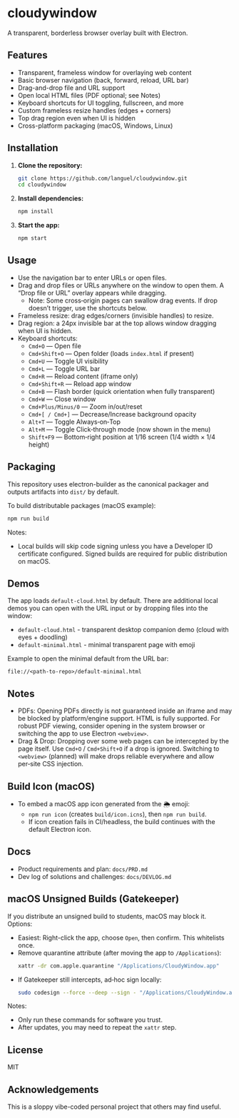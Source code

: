 # cloudywindow

A transparent, borderless browser overlay built with Electron.

## Features
- Transparent, frameless window for overlaying web content
- Basic browser navigation (back, forward, reload, URL bar)
- Drag-and-drop file and URL support
- Open local HTML files (PDF optional; see Notes)
- Keyboard shortcuts for UI toggling, fullscreen, and more
- Custom frameless resize handles (edges + corners)
- Top drag region even when UI is hidden
- Cross-platform packaging (macOS, Windows, Linux)

## Installation

1. **Clone the repository:**
   ```sh
   git clone https://github.com/languel/cloudywindow.git
   cd cloudywindow
   ```
2. **Install dependencies:**
   ```sh
   npm install
   ```
3. **Start the app:**
   ```sh
   npm start
   ```

## Usage
- Use the navigation bar to enter URLs or open files.
- Drag and drop files or URLs anywhere on the window to open them. A “Drop file or URL” overlay appears while dragging.
  - Note: Some cross‑origin pages can swallow drag events. If drop doesn’t trigger, use the shortcuts below.
- Frameless resize: drag edges/corners (invisible handles) to resize.
- Drag region: a 24px invisible bar at the top allows window dragging when UI is hidden.
- Keyboard shortcuts:
  - `Cmd+O` — Open file
  - `Cmd+Shift+O` — Open folder (loads `index.html` if present)
  - `Cmd+U` — Toggle UI visibility
  - `Cmd+L` — Toggle URL bar
  - `Cmd+R` — Reload content (iframe only)
  - `Cmd+Shift+R` — Reload app window
  - `Cmd+B` — Flash border (quick orientation when fully transparent)
  - `Cmd+W` — Close window
  - `Cmd+Plus/Minus/0` — Zoom in/out/reset
  - `Cmd+[ / Cmd+]` — Decrease/Increase background opacity
  - `Alt+T` — Toggle Always‑on‑Top
  - `Alt+M` — Toggle Click‑through mode (now shown in the menu)
  - `Shift+F9` — Bottom‑right position at 1/16 screen (1/4 width × 1/4 height)

## Packaging
This repository uses electron-builder as the canonical packager and outputs artifacts into `dist/` by default.

To build distributable packages (macOS example):
```sh
npm run build
```

Notes:
- Local builds will skip code signing unless you have a Developer ID certificate configured. Signed builds are required for public distribution on macOS.

## Demos
The app loads `default-cloud.html` by default. There are additional local demos you can open with the URL input or by dropping files into the window:

- `default-cloud.html` - transparent desktop companion demo (cloud with eyes + doodling)
- `default-minimal.html` - minimal transparent page with emoji

Example to open the minimal default from the URL bar:
```
file://<path-to-repo>/default-minimal.html
```

## Notes
- PDFs: Opening PDFs directly is not guaranteed inside an iframe and may be blocked by platform/engine support. HTML is fully supported. For robust PDF viewing, consider opening in the system browser or switching the app to use Electron `<webview>`.
 - Drag & Drop: Dropping over some web pages can be intercepted by the page itself. Use `Cmd+O` / `Cmd+Shift+O` if a drop is ignored. Switching to `<webview>` (planned) will make drops reliable everywhere and allow per‑site CSS injection.

## Build Icon (macOS)
- To embed a macOS app icon generated from the 🌦️ emoji:
  - `npm run icon` (creates `build/icon.icns`), then `npm run build`.
  - If icon creation fails in CI/headless, the build continues with the default Electron icon.

## Docs
- Product requirements and plan: `docs/PRD.md`
- Dev log of solutions and challenges: `docs/DEVLOG.md`

## macOS Unsigned Builds (Gatekeeper)
If you distribute an unsigned build to students, macOS may block it. Options:

- Easiest: Right-click the app, choose `Open`, then confirm. This whitelists once.
- Remove quarantine attribute (after moving the app to `/Applications`):
  ```sh
  xattr -dr com.apple.quarantine "/Applications/CloudyWindow.app"
  ```
- If Gatekeeper still intercepts, ad‑hoc sign locally:
  ```sh
  sudo codesign --force --deep --sign - "/Applications/CloudyWindow.app"
  ```

Notes:
- Only run these commands for software you trust.
- After updates, you may need to repeat the `xattr` step.

## License
MIT

## Acknowledgements
This is a sloppy vibe-coded personal project that others may find useful. 

